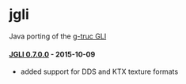 # jgli

Java porting of the [g-truc GLI](https://github.com/g-truc/gli)

#### [JGLI 0.7.0.0](https://github.com/elect86/jgli/releases/tag/0.7.0.0) - 2015-10-09

- added support for DDS and KTX texture formats
